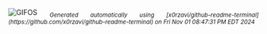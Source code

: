 <div align="justify">
<picture>
    <source media="(prefers-color-scheme: dark)" srcset="https://i.ibb.co/9Z1frRP/output-gif.gif">
    <source media="(prefers-color-scheme: light)" srcset="https://i.ibb.co/9Z1frRP/output-gif.gif">
    <img alt="GIFOS" src="https://i.ibb.co/9Z1frRP/output-gif.gif">
</picture>
<sub><i>Generated automatically using [x0rzavi/github-readme-terminal](https://github.com/x0rzavi/github-readme-terminal) on Fri Nov 01 08:47:31 PM EDT 2024</i></sub>
</div>

<!--  -->